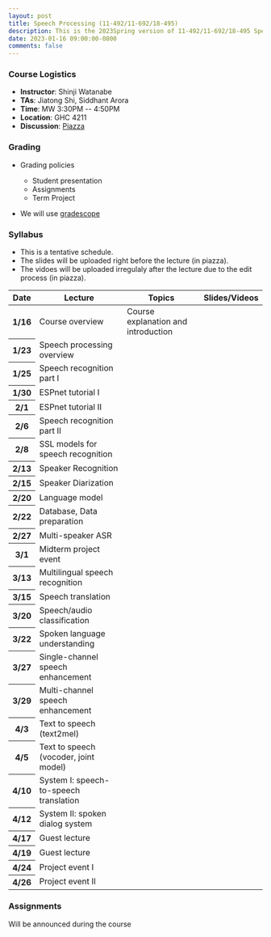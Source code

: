 ```yaml
---
layout: post
title: Speech Processing (11-492/11-692/18-495)
description: This is the 2023Spring version of 11-492/11-692/18-495 Speech Processing
date: 2023-01-16 09:00:00-0800
comments: false
---
```


<!---
### The Course Overview

Description here
--->

### Course Logistics

* <strong>Instructor</strong>: Shinji Watanabe
* <strong>TAs</strong>: Jiatong Shi, Siddhant Arora
* <strong>Time</strong>: MW 3:30PM -- 4:50PM
* <strong>Location</strong>: GHC 4211
* <strong>Discussion</strong>: [Piazza](https://piazza.com/class/ld0g7kv1zw521b)

<!---
### Course Objectives
--->

### Grading

- Grading policies
  - Student presentation
  - Assignments
  - Term Project

- We will use [gradescope](https://www.gradescope.com/courses/496788)

### Syllabus
- This is a tentative schedule.
- The slides will be uploaded right before the lecture (in piazza).
- The vidoes will be uploaded irregulaly after the lecture due to the edit process (in piazza).

<table class="table">
  <thead>
    <tr>
      <th scope="col">Date</th>
      <th scope="col">Lecture</th>
      <th scope="col">Topics</th>
      <th scope="col">Slides/Videos</th>
    </tr>
  </thead>
  <tbody>
    <tr>
      <th scope="row">1/16</th>
      <td>Course overview</td>
      <td>Course explanation and introduction</td>
      <td></td>
    </tr>
    <tr>
      <th scope="row">1/23</th>
      <td>Speech processing overview</td>
      <td></td>
      <td></td>
    </tr>
    <tr>
      <th scope="row">1/25</th>
      <td>Speech recognition part I</td>
      <td></td>
      <td></td>
    </tr>
    <tr>
      <th scope="row">1/30</th>
      <td>ESPnet tutorial I</td>
      <td></td>
      <td></td>
    </tr>
    <tr>
      <th scope="row">2/1</th>
      <td>ESPnet tutorial II</td>
      <td></td>
      <td></td>
    </tr>
    <tr>
      <th scope="row">2/6</th>
      <td>Speech recognition part II</td>
      <td></td>
      <td></td>
    </tr>
    <tr>
      <th scope="row">2/8</th>
      <td>SSL models for speech recognition</td>
      <td></td>
      <td></td>
    </tr>
    <tr>
      <th scope="row">2/13</th>
      <td>Speaker Recognition</td>
      <td></td>
      <td></td>
    </tr>
    <tr>
      <th scope="row">2/15</th>
      <td>Speaker Diarization</td>
      <td></td>
      <td></td>
    </tr>
    <tr>
      <th scope="row">2/20</th>
      <td>Language model</td>
      <td></td>
      <td></td>
    </tr>
    <tr>
      <th scope="row">2/22</th>
      <td>Database, Data preparation</td>
      <td></td>
      <td></td>
    </tr>
    <tr>
      <th scope="row">2/27</th>
      <td>Multi-speaker ASR</td>
      <td></td>
      <td></td>
    </tr>
     <tr>
      <th scope="row">3/1</th>
      <td>Midterm project event</td>
      <td></td>
      <td></td>
    </tr>
    <tr>
      <th scope="row">3/13</th>
      <td> Multilingual speech recognition</td>
      <td></td>
      <td></td>
    </tr>
    <tr>
      <th scope="row">3/15</th>
      <td>Speech translation</td>
      <td></td>
      <td></td>
    </tr>
    <tr>
      <th scope="row">3/20</th>
      <td>Speech/audio classification</td>
      <td></td>
      <td></td>
    </tr>
    <tr>
      <th scope="row">3/22</th>
      <td>Spoken language understanding</td>
      <td></td>
      <td></td>
    </tr>
     <tr>
      <th scope="row">3/27</th>
      <td>Single-channel speech enhancement</td>
      <td></td>
      <td></td>
    </tr>
    <tr>
      <th scope="row">3/29</th>
      <td>Multi-channel speech enhancement</td>
      <td></td>
      <td></td>
    </tr>
    <tr>
      <th scope="row">4/3</th>
      <td>Text to speech (text2mel)</td>
      <td></td>
      <td></td>
    </tr>
    <tr>
      <th scope="row">4/5</th>
      <td>Text to speech (vocoder, joint model)</td>
      <td></td>
      <td></td>
    </tr>
    <tr>
      <th scope="row">4/10</th>
      <td>System I: speech-to-speech translation</td>
      <td></td>
      <td></td>
    </tr>
    <tr>
      <th scope="row">4/12</th>
      <td>System II: spoken dialog system</td>
      <td></td>
      <td></td>
    </tr>
    <tr>
      <th scope="row">4/17</th>
      <td>Guest lecture</td>
      <td></td>
      <td></td>
    </tr>
    <tr>
      <th scope="row">4/19</th>
      <td>Guest lecture</td>
      <td></td>
      <td></td>
    </tr>
    <tr>
      <th scope="row">4/24</th>
      <td>Project event I</td>
      <td></td>
      <td></td>
    </tr>
    <tr>
      <th scope="row">4/26</th>
      <td>Project event II</td>
      <td></td>
      <td></td>
    </tr>
  </tbody>
</table>



### Assignments

Will be announced during the course


